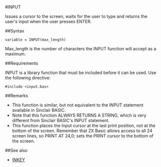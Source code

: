 #INPUT

Issues a cursor to the screen, waits for the user to type and returns the user's input when the user presses ENTER.

##Syntax
```
variable = INPUT(max_length)
```
Max_length is the number of characters the INPUT function will accept as a maximum.

##Requirements

INPUT is a library function that must be included before it can be used. Use the following directive:

```
#include <input.bas>
```

##Remarks
* This function is similar, but not equivalent to the INPUT statement available in Sinclair BASIC.
* Note that this function ALWAYS RETURNS A STRING, which is very different from Sinclair BASIC's INPUT statement.
* This function places the Input cursor at the last print position, not at the bottom of the screen. Remember that ZX Basic allows access to all 24 screen lines, so PRINT AT 24,0; sets the PRINT cursor to the bottom of the screen.

##See also

* [ INKEY ](inkey_.md)
